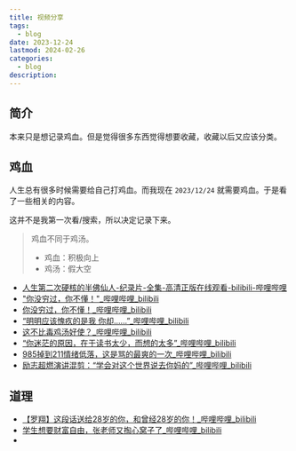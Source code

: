 ```yaml
---
title: 视频分享
tags:
  - blog
date: 2023-12-24
lastmod: 2024-02-26
categories:
  - blog
description: 
---
```


## 简介

本来只是想记录鸡血。但是觉得很多东西觉得想要收藏，收藏以后又应该分类。

## 鸡血

人生总有很多时候需要给自己打鸡血。而我现在 `2023/12/24` 就需要鸡血。于是看了一些相关的内容。

这并不是我第一次看/搜索，所以决定记录下来。

> 鸡血不同于鸡汤。
> - 鸡血：积极向上
> - 鸡汤：假大空

- [人生第二次硬核的半佛仙人-纪录片-全集-高清正版在线观看-bilibili-哔哩哔哩](https://www.bilibili.com/bangumi/play/ep515452?spm_id_from=333.788.recommend_more_video.-1)
- ["你没穷过，你不懂！"\_哔哩哔哩\_bilibili](https://www.bilibili.com/video/BV13y4y1p7DD/?vd_source=3f8a7a9cfa796e140d94e90eb3af4c90)
- [你没穷过，你不懂！\_哔哩哔哩\_bilibili](https://www.bilibili.com/video/BV1nD4y1X7Tx/?vd_source=3f8a7a9cfa796e140d94e90eb3af4c90)
- [“明明应该愧疚的是我 你却......”\_哔哩哔哩\_bilibili](https://www.bilibili.com/video/BV1u84y1c7sx/?spm_id_from=333.788.recommend_more_video.2&vd_source=3f8a7a9cfa796e140d94e90eb3af4c90)
- [这不比毒鸡汤好使？\_哔哩哔哩\_bilibili](https://www.bilibili.com/video/BV1gZ4y1L7ca/?spm_id_from=333.788.recommend_more_video.1&vd_source=3f8a7a9cfa796e140d94e90eb3af4c90)
- [“你迷茫的原因，在于读书太少，而想的太多”\_哔哩哔哩\_bilibili](https://www.bilibili.com/video/BV1r341177AP/?spm_id_from=trigger_reload&vd_source=3f8a7a9cfa796e140d94e90eb3af4c90)
- [985掉到211情绪低落，这是骂的最爽的一次\_哔哩哔哩\_bilibili](https://www.bilibili.com/video/BV1sa4y1m7Xt/?vd_source=3f8a7a9cfa796e140d94e90eb3af4c90)
- [励志超燃演讲混剪：“学会对这个世界说去你妈的”_哔哩哔哩_bilibili](https://www.bilibili.com/video/BV1sK4y1e7fj/?spm_id_from=333.788.recommend_more_video.9&vd_source=3f8a7a9cfa796e140d94e90eb3af4c90)

## 道理

- [【罗翔】这段话送给28岁的你，和曾经28岁的你！\_哔哩哔哩\_bilibili](https://www.bilibili.com/video/BV12v42117bY/?buvid=XXC3928CFEE6D9DCE3E38095E1390144D3079&from_spmid=tm.recommend.0.0&is_story_h5=false&mid=PmrRaypEwkkLBL%2Fie%2Ft7JQ%3D%3D&p=1&plat_id=116&share_from=ugc&share_medium=android&share_plat=android&share_session_id=219edcd1-8e67-4615-92dc-e53403131598&share_source=GENERIC&share_tag=s_i&spmid=united.player-video-detail.0.0&timestamp=1707181717&unique_k=vS52N3l&up_id=1640095931&vd_source=3f8a7a9cfa796e140d94e90eb3af4c90)
- [学生想要财富自由，张老师又掏心窝子了\_哔哩哔哩\_bilibili](https://www.bilibili.com/video/BV1q64y1V7Kg/?buvid=XXC3928CFEE6D9DCE3E38095E1390144D3079&from_spmid=main.my-history.0.0&is_story_h5=false&mid=PmrRaypEwkkLBL%2Fie%2Ft7JQ%3D%3D&p=1&plat_id=114&share_from=ugc&share_medium=android&share_plat=android&share_session_id=b6b60804-6dcf-4902-96e9-919cd75985b5&share_source=COPY&share_tag=s_i&spmid=united.player-video-detail.0.0&timestamp=1703409454&unique_k=8YxqTYk&up_id=652522840&vd_source=3f8a7a9cfa796e140d94e90eb3af4c90)
-
